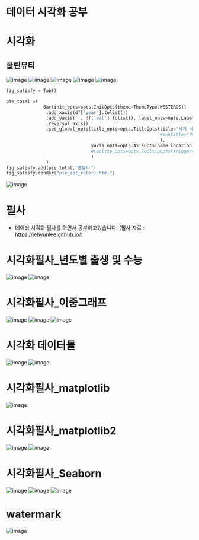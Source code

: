 # 데이터 시각화 공부
# 시각화 
## 클린뷰티
![image](https://user-images.githubusercontent.com/47103479/128440835-218ce71a-d71e-42f3-9257-f865546c8805.png)
![image](https://user-images.githubusercontent.com/47103479/128440879-02e83d43-a232-4926-965f-fcc35ba1cb38.png)
![image](https://user-images.githubusercontent.com/47103479/128440906-e83cf6de-7116-4b23-80c8-ec8ca9f1f2cc.png)
![image](https://user-images.githubusercontent.com/47103479/128440921-0d070473-74af-4026-ab5b-3b05246d0c5f.png)
![image](https://user-images.githubusercontent.com/47103479/128440951-7dcee1f9-19b5-4cf0-a4fb-b9c42dda23d6.png)

```python
fig_satisfy = Tab()

pie_total =(
              Bar(init_opts=opts.InitOpts(theme=ThemeType.WESTEROS))
               .add_xaxis(df['year'].tolist())
               .add_yaxis('', df['val'].tolist(), label_opts=opts.LabelOpts(position="right",formatter="{c}억"))
               .reversal_axis()
               .set_global_opts(title_opts=opts.TitleOpts(title="세계 비건 화장품 시장 성장 예측", 
                                                          #subtitle="마우스를 막대에 올려 정확한 수치를 확인해보세요!"
                                                          ),
                                yaxis_opts=opts.AxisOpts(name_location = "start")
                                #tooltip_opts=opts.TooltipOpts(trigger="axis", axis_pointer_type="cross"))),"{}년도".format(t)
                                )
               )
fig_satisfy.add(pie_total,'홈뷰티')
fig_satisfy.render("pie_set_color1.html")
```
![image](https://user-images.githubusercontent.com/47103479/128532096-7f98d466-a13c-4097-96c9-d2753bc620f1.png)


# 필사 
- 데이터 시각화 필사를 하면서 공부하고있습니다.
(필사 자료 : https://jehyunlee.github.io/)

# 시각화필사_년도별 출생 및 수능
![image](https://user-images.githubusercontent.com/47103479/121812384-961a3400-cca2-11eb-8abb-7fe6e7581b5b.png)
![image](https://user-images.githubusercontent.com/47103479/121812390-987c8e00-cca2-11eb-9a41-4db4fdb3e0a7.png)


# 시각화필사_이중그래프

![image](https://user-images.githubusercontent.com/47103479/121811785-60744b80-cca0-11eb-8530-ca554dc06409.png)
![image](https://user-images.githubusercontent.com/47103479/121811788-6407d280-cca0-11eb-8307-439cbbd43520.png)
![image](https://user-images.githubusercontent.com/47103479/121811789-666a2c80-cca0-11eb-91fe-fc2c7e6a058e.png)

# 시각화 데이터들
![image](https://user-images.githubusercontent.com/47103479/121917005-a1876100-cd6f-11eb-8f36-4e32e7a59d63.png)
![image](https://user-images.githubusercontent.com/47103479/121917015-a3e9bb00-cd6f-11eb-9d22-45c1acb505ef.png)


# 시각화필사_matplotlib

![image](https://user-images.githubusercontent.com/47103479/121811745-420e5000-cca0-11eb-9252-801f6e98df0a.png)

# 시각화필사_matplotlib2

![image](https://user-images.githubusercontent.com/47103479/121811804-73871b80-cca0-11eb-957e-0ee89994e72b.png)
![image](https://user-images.githubusercontent.com/47103479/121811805-75e97580-cca0-11eb-8ceb-dc98355a3bb7.png)

# 시각화필사_Seaborn

![image](https://user-images.githubusercontent.com/47103479/121811687-1a1eec80-cca0-11eb-915b-87199a47b482.png)
![image](https://user-images.githubusercontent.com/47103479/121811668-10958480-cca0-11eb-8a4c-f1ba4e981559.png)
![image](https://user-images.githubusercontent.com/47103479/121811710-2a36cc00-cca0-11eb-885c-6bf4ccef38ba.png)

# watermark

![image](https://user-images.githubusercontent.com/47103479/121811597-cdd3ac80-cc9f-11eb-880c-06cdd5092f19.png)
